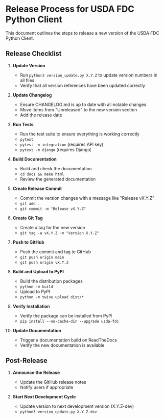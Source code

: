 # Release Process for USDA FDC Python Client

This document outlines the steps to release a new version of the USDA FDC Python Client.

## Release Checklist

1. **Update Version**
   - Run `python3 version_update.py X.Y.Z` to update version numbers in all files
   - Verify that all version references have been updated correctly

2. **Update Changelog**
   - Ensure CHANGELOG.md is up to date with all notable changes
   - Move items from "Unreleased" to the new version section
   - Add the release date

3. **Run Tests**
   - Run the test suite to ensure everything is working correctly
   - `pytest`
   - `pytest -m integration` (requires API key)
   - `pytest -m django` (requires Django)

4. **Build Documentation**
   - Build and check the documentation
   - `cd docs && make html`
   - Review the generated documentation

5. **Create Release Commit**
   - Commit the version changes with a message like "Release vX.Y.Z"
   - `git add .`
   - `git commit -m "Release vX.Y.Z"`

6. **Create Git Tag**
   - Create a tag for the new version
   - `git tag -a vX.Y.Z -m "Version X.Y.Z"`

7. **Push to GitHub**
   - Push the commit and tag to GitHub
   - `git push origin main`
   - `git push origin vX.Y.Z`

8. **Build and Upload to PyPI**
   - Build the distribution packages
   - `python -m build`
   - Upload to PyPI
   - `python -m twine upload dist/*`

9. **Verify Installation**
   - Verify the package can be installed from PyPI
   - `pip install --no-cache-dir --upgrade usda-fdc`

10. **Update Documentation**
    - Trigger a documentation build on ReadTheDocs
    - Verify the new documentation is available

## Post-Release

1. **Announce the Release**
   - Update the GitHub release notes
   - Notify users if appropriate

2. **Start Next Development Cycle**
   - Update version to next development version (X.Y.Z-dev)
   - `python3 version_update.py X.Y.Z-dev`